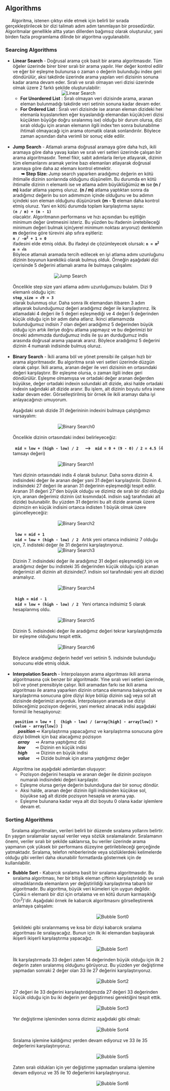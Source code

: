 <h2>Algorithms</h2>
<p>&nbsp&nbsp&nbsp&nbsp&nbspAlgoritma, istenen çıktıyı elde etmek için belirli bir sırada gerçekleştirilecek bir dizi talimatı adım adım tanımlayan bir prosedürdür. Algoritmalar genellikle altta yatan dillerden bağımsız olarak oluşturulur, yani birden fazla programlama dilinde bir algoritma uygulanabilir.</p>
<h3>Searcing Algorithms</h3>
<ul>
    <li>
        <b>Linear Search</b> - Doğrusal arama çok basit bir arama algoritmasıdır. Tüm öğeler üzerinde birer birer sıralı bir arama yapılır. Her değer kontrol edilir ve eğer bir eşleşme bulunursa o zaman o değerin bulunduğu index geri döndürülür, aksi takdirde üzerinde arama yapılan veri dizisinin sonuna kadar arama devam eder. Sıralı ve sıralı olmayan veri dizisi üzerinde olmak üzere 2 farklı şekilde oluşturulabilir:
        <ul>
            &nbsp&nbsp&nbsp&nbsp&nbsp&nbsp&nbsp&nbsp&nbsp&nbsp&nbsp&nbsp&nbsp&nbsp&nbsp&nbsp&nbsp&nbsp&nbsp&nbsp&nbsp&nbsp&nbsp&nbsp&nbsp&nbsp&nbsp&nbsp&nbsp&nbsp&nbsp&nbsp&nbsp<img src="https://github.com/zumrudu-anka/Algorithms/blob/master/Presentation/linear_search.gif" alt="Linear Search"/>
            <li>
                <b>For Unordered List</b> : Sıralı olmayan veri dizisinde arama, aranan eleman bulunmadığı takdirde veri setinin sonuna kadar devam eder.
            </li>
            <li>
                <b>For Ordered List</b> : Sıralı veri dizisinde ise aranan eleman dizideki her elemanla kıyaslanırken eğer kıyaslandığı elemandan küçük(veri dizisi küçükten büyüğe doğru sıralanmış ise) olduğu bir durum olursa, dizi sıralı olduğu için aranan elemanın ilgili index'ten sonra bulunabilme ihtimali olmayacağı için arama otomatik olarak sonlandırılır. Böylece zaman açısından daha verimli bir sonuç elde edilir.<br><br>
            </li>
        </ul>
    </li>
    <li>
        <b>Jump Search</b> - Atlamalı arama doğrusal aramaya göre daha hızlı, ikili aramaya göre daha yavaş kalan ve sıralı veri setleri üzerinde çalışan bir arama algoritmasıdır. Temel fikir, sabit adımlarla ileriye atlayarak, dizinin tüm elemanlarını aramak yerine bazı elemanları atlayarak doğrusal aramaya göre daha az elemanı kontrol etmektir.<br>
        &nbsp&nbsp&nbsp&nbsp&nbsp<b>&nbsp &#x27A5;&nbspStep Size:&nbsp</b>Jump search yaparken aradığımız değerin en kötü ihtimalle dizinin sonlarında olduğunu düşünelim. Bu durumda en kötü ihtimalle dizinin n elemanlı ise ve atlama adım büyüklüğümüz <b>m</b> ise <b>(n / m)</b> kadar atlama yapmış oluruz. <b>(n / m)</b> atlama yaptıktan sonra da aradığımız değerin bu son adımımızın içinde olduğunu ve bu adımın içindeki son eleman olduğunu düşünürsek <b>(m - 1)</b> eleman daha kontrol etmiş oluruz. Yani en kötü durumda toplam karşılaştırma sayısı:<br>
        <b><code>(n / m) + (m - 1)</code></b><br>
        olacaktır. Algoritmanın performansı ve hızı açısından bu eşitliğin minimum değer üretmesini isteriz. Bu yüzden bu ifadenin üretebileceği minimum değeri bulmak için(yerel minimum noktası arıyoruz) denklemin <b>m</b> değerine göre türevini alıp sıfıra eşitleriz:<br>
        <b><code>n / -m<sup>2</sup> + 1 = 0</code></b><br>
        ifadesini elde etmiş olduk. Bu ifadeyi de çözümleyecek olursak:
        <b><code>n = m<sup>2</sup></code></b><br>
        <b><code>m = √n</code></b><br>
        Böylece atlamalı aramada tercih edilecek en iyi atlama adımı uzunluğunu dizinin boyunun karekökü olarak bulmuş olduk. Örneğin aşağıdaki dizi içerisinde 5 değerini atlamalı arama ile bulmaya çalışalım:<br><br>
 &nbsp&nbsp&nbsp&nbsp&nbsp&nbsp&nbsp&nbsp&nbsp&nbsp&nbsp&nbsp&nbsp&nbsp&nbsp&nbsp&nbsp&nbsp&nbsp&nbsp&nbsp&nbsp&nbsp&nbsp&nbsp&nbsp&nbsp&nbsp&nbsp&nbsp&nbsp&nbsp&nbsp<img src="https://github.com/zumrudu-anka/Algorithms/blob/master/Presentation/jump-search-1.jpg" alt="Jump Search"/><br><br>
        Öncelikle step size yani atlama adımı uzunluğumuzu bulalım. Dizi 9 elemanlı olduğu için:<br>
        <b><code>step_size = √9 = 3</code></b><br>
        olarak bulunmuş olur. Daha sonra ilk elemandan itibaren 3 adım atlayarak bulunduğumuz değeri aradığımız değer ile karşılaştırırız. İlk atlamadaki 4 değeri ile 5 değeri eşleşmediği ve 4 değeri 5 değerinden küçük olduğu için bir adım daha atlarız. İkinci atlamamızda bulunduğumuz indisin 7 olan değeri aradığımız 5 değerinden büyük olduğu için artık ileriye doğru atlama yapmayız ve bu değerimizi bir önceki adımımızda durduğumuz indis ile şu an durduğumuz indis arasında doğrusal arama yaparak ararız. Böylece aradığımız 5 değerini dizinin 4 numaralı indisinde bulmuş oluruz.<br><br>
    </li>
    <li>
        <b>Binary Search</b> - İkili arama böl ve yönet prensibi ile çalışan hızlı bir arama algoritmasıdır. Bu algoritma sıralı veri setleri üzerinde düzgün olarak çalışır. İkili arama, aranan değer ile veri dizisinin en ortasındaki değeri karşılaştırır. Bir eşleşme olursa, o zaman ilgili index geri döndürülür. Eşleşme olmamışsa ve ortadaki değer aranan değerden büyükse, değer ortadaki indexin solundaki alt dizide, aksi halde ortadaki indexin sağındaki alt dizide aranır. Bu işlem, alt dizinin boyutu sıfıra inene kadar devam eder. Görselleştirilmiş bir örnek ile ikili aramayı daha iyi anlayacağınızı umuyorum.<br><br>
    Aşağıdaki sıralı dizide 31 değerininin indexini bulmaya çalıştığımızı varsayalım:<br><br>  &nbsp&nbsp&nbsp&nbsp&nbsp&nbsp&nbsp&nbsp&nbsp&nbsp&nbsp&nbsp&nbsp&nbsp&nbsp&nbsp&nbsp&nbsp&nbsp&nbsp&nbsp&nbsp&nbsp&nbsp&nbsp&nbsp&nbsp&nbsp&nbsp&nbsp&nbsp&nbsp&nbsp&nbsp&nbsp&nbsp<img src="https://github.com/zumrudu-anka/Algorithms/blob/master/Presentation/binary_search_0.jpg" alt="Binary Search0"/><br><br>
        Öncelikle dizinin ortasındaki indexi belirleyeceğiz:<br>
        <br><b><code> mid = low + (high - low) / 2 </code> &nbsp&nbsp --> &nbsp&nbsp <code>mid = 0 + (9 - 0) / 2 = 4.5</code></b>&nbsp&nbsp(4 tamsayı değeri)<br><br>      &nbsp&nbsp&nbsp&nbsp&nbsp&nbsp&nbsp&nbsp&nbsp&nbsp&nbsp&nbsp&nbsp&nbsp&nbsp&nbsp&nbsp&nbsp&nbsp&nbsp&nbsp&nbsp&nbsp&nbsp&nbsp&nbsp&nbsp&nbsp&nbsp&nbsp&nbsp&nbsp&nbsp&nbsp&nbsp&nbsp<img src="https://github.com/zumrudu-anka/Algorithms/blob/master/Presentation/binary_search_1.jpg" alt="Binary Search1"/><br><br>
        Yani dizinin ortasındaki indis 4 olarak bulunur. Daha sonra dizinin 4. indisindeki değer ile aranan değer yani 31 değeri karşılaştırılır. Dizinin 4. indisindeki 27 değeri ile aranan 31 değerinin eşleşmediği tespit edilir. Aranan 31 değeri 27'den büyük olduğu ve dizimiz de sıralı bir dizi olduğu için, aranan değerimiz dizinin üst kısmında(4. indisin sağ tarafındaki alt dizide) bulunabilir. Bu yüzden 31 değerini bu alt dizide aramak üzere dizimizin en küçük indisini ortanca indisten 1 büyük olmak üzere güncelleyeceğiz:<br><br>
 &nbsp&nbsp&nbsp&nbsp&nbsp&nbsp&nbsp&nbsp&nbsp&nbsp&nbsp&nbsp&nbsp&nbsp&nbsp&nbsp&nbsp&nbsp&nbsp&nbsp&nbsp&nbsp&nbsp&nbsp&nbsp&nbsp&nbsp&nbsp&nbsp&nbsp&nbsp&nbsp&nbsp&nbsp&nbsp&nbsp<img src="https://github.com/zumrudu-anka/Algorithms/blob/master/Presentation/binary_search_2.jpg" alt="Binary Search2"/><br><br>
        <code><b> low = mid + 1 </b></code><br><code><b> mid = low + (high - low) / 2 </b></code>
        Artık yeni ortanca indisimiz 7 olduğu için, 7. indisteki değer ile 31 değerini karşılaştırıyoruz.<br>
 &nbsp&nbsp&nbsp&nbsp&nbsp&nbsp&nbsp&nbsp&nbsp&nbsp&nbsp&nbsp&nbsp&nbsp&nbsp&nbsp&nbsp&nbsp&nbsp&nbsp&nbsp&nbsp&nbsp&nbsp&nbsp&nbsp&nbsp&nbsp&nbsp&nbsp&nbsp&nbsp&nbsp&nbsp&nbsp&nbsp<img src="https://github.com/zumrudu-anka/Algorithms/blob/master/Presentation/binary_search_3.jpg" alt="Binary Search3"/><br><br>
        Dizinin 7. indisindeki değer ile aradığımız 31 değeri eşleşmediği için ve aradığımız değer bu indisteki 35 değerinden küçük olduğu için aranan değerimizi alt dizinin alt dizisinde(7. indisin sol tarafındaki yeni alt dizide) aramalıyız.<br><br>
 &nbsp&nbsp&nbsp&nbsp&nbsp&nbsp&nbsp&nbsp&nbsp&nbsp&nbsp&nbsp&nbsp&nbsp&nbsp&nbsp&nbsp&nbsp&nbsp&nbsp&nbsp&nbsp&nbsp&nbsp&nbsp&nbsp&nbsp&nbsp&nbsp&nbsp&nbsp&nbsp&nbsp&nbsp&nbsp&nbsp<img src="https://github.com/zumrudu-anka/Algorithms/blob/master/Presentation/binary_search_4.jpg" alt="Binary Search4"/><br><br>
        <code><b> high = mid - 1 </b></code><br><code><b> mid = low + (high - low) / 2 </b></code>
        Yeni ortanca indisimiz 5 olarak hesaplanmış oldu.<br><br>
 &nbsp&nbsp&nbsp&nbsp&nbsp&nbsp&nbsp&nbsp&nbsp&nbsp&nbsp&nbsp&nbsp&nbsp&nbsp&nbsp&nbsp&nbsp&nbsp&nbsp&nbsp&nbsp&nbsp&nbsp&nbsp&nbsp&nbsp&nbsp&nbsp&nbsp&nbsp&nbsp&nbsp&nbsp&nbsp&nbsp<img src="https://github.com/zumrudu-anka/Algorithms/blob/master/Presentation/binary_search_5.jpg" alt="Binary Search5"/><br><br>
        Dizinin 5. indisindeki değer ile aradığımız değeri tekrar karşılaştığımızda bir eşleşme olduğunu tespit ettik.<br><br>
 &nbsp&nbsp&nbsp&nbsp&nbsp&nbsp&nbsp&nbsp&nbsp&nbsp&nbsp&nbsp&nbsp&nbsp&nbsp&nbsp&nbsp&nbsp&nbsp&nbsp&nbsp&nbsp&nbsp&nbsp&nbsp&nbsp&nbsp&nbsp&nbsp&nbsp&nbsp&nbsp&nbsp&nbsp&nbsp&nbsp<img src="https://github.com/zumrudu-anka/Algorithms/blob/master/Presentation/binary_search_6.jpg" alt="Binary Search6"/><br><br>
        Böylece aradığımız değerin hedef veri setinin 5. indisinde bulunduğu sonucunu elde etmiş olduk.<br><br>
    </li>
    <li>
        <b>Interpolation Search</b> - İnterpolasyon arama algoritması ikili arama algoritmasına çok benzer bir algoritmadır. Yine sıralı veri setleri üzerinde, böl ve yönet prensibiyle çalışır. İkili aramadan farkı ise ikili arama algoritması ile arama yaparken dizinin ortanca elemanına bakıyorduk ve karşılaştırma sonucuna göre diziyi ikiye bölüp dizinin sağ veya sol alt dizisinde değerimizi arıyorduk. İnterpolasyon aramada ise diziyi böleceğimiz pozisyon değerini, yani merkez alınacak indisi aşağıdaki formül ile hesaplıyoruz:<br><br>
        <code><b> position = low + [  (high - low) / (array[high] - array[low]) * (value - array[low]) ] </b></code><br>
        &nbsp&nbsp&nbsp&nbsp<b><em>position</em></b>&nbsp&#x27BA;&nbspKarşılaştırma yapacağımız ve karşılaştırma sonucuna göre diziyi bölmek için baz alacağımız pozisyon<br>
        &nbsp&nbsp&nbsp&nbsp<b><em>array</em></b>&nbsp&nbsp&nbsp&nbsp&nbsp&#x27BA;&nbspArama yaptığımız dizi<br>
        &nbsp&nbsp&nbsp&nbsp<b><em>low</em></b>&nbsp&nbsp&nbsp&nbsp&nbsp&nbsp&nbsp&nbsp&#x27BA;&nbspDizinin en küçük indisi<br>
        &nbsp&nbsp&nbsp&nbsp<b><em>high</em></b>&nbsp&nbsp&nbsp&nbsp&nbsp&nbsp&nbsp&#x27BA;&nbspDizinin en büyük indisi<br>
        &nbsp&nbsp&nbsp&nbsp<b><em>value</em></b>&nbsp&nbsp&nbsp&nbsp&nbsp&#x27BA;&nbspDizide bulmak için arama yaptığımız değer<br><br>
        Algoritma ise aşağıdaki adımlardan oluşuyor:<br>
        <ul>
            <li>
                Pozisyon değerini hesapla ve aranan değer ile dizinin pozisyon numaralı indisindeki değeri karşılaştır.
            </li>
            <li>
                Eşleşme olursa geriye değerin bulunduğuna dair bir sonuç döndür.
            </li>
            <li>
                Aksi halde, aranan değer dizinin ilgili indisinden küçükse sol, büyükse sağ alt dizide pozisyon hesapla ve arama yap.
            </li>
            <li>
                Eşleşme bulunana kadar veya alt dizi boyutu 0 olana kadar işlemlere devam et.
            </li>
        </ul>
    </li>
</ul>
<h3>Sorting Algorithms</h3>
<p>&nbsp&nbsp&nbsp&nbsp&nbspSıralama algoritmaları, verileri belirli bir düzende sıralama yollarını belirtir. En yaygın sıralamalar sayısal veriler veya sözlük sıralamalarıdır. Sıralamanın önemi, veriler sıralı bir şekilde saklanırsa, bu veriler üzerinde arama yapmanın çok yüksek bir performans düzeyine getirilebileceği gerçeğinde yatmaktadır. Sıralama, telefon rehberlerinde veya sözlüklerdeki kelimelerde olduğu gibi verileri daha okunabilir formatlarda göstermek için de kullanılabilir.</p>
<ul>
    <li>
        <b>Bubble Sort</b> - Kabarcık sıralama basit bir sıralama algoritmasıdır. Bu sıralama algoritması, her bir bitişik eleman çiftinin karşılaştırıldığı ve sıralı olmadıklarında elemanların yer değiştirildiği karşılaştırma tabanlı bir algoritmadır. Bu algoritma, büyük veri kümeleri için uygun değildir. Çünkü n elemanlı bir dizi için ortalama ve en kötü durum karmaşıklığı O(n<sup>2</sup>)'dir. Aşağıdaki örnek ile kabarcık algoritmasını görselleştirerek anlamaya çalışalım:<br><br>
 &nbsp&nbsp&nbsp&nbsp&nbsp&nbsp&nbsp&nbsp&nbsp&nbsp&nbsp&nbsp&nbsp&nbsp&nbsp&nbsp&nbsp&nbsp&nbsp&nbsp&nbsp&nbsp&nbsp&nbsp&nbsp&nbsp&nbsp&nbsp&nbsp&nbsp&nbsp&nbsp&nbsp&nbsp&nbsp&nbsp&nbsp&nbsp&nbsp&nbsp&nbsp&nbsp&nbsp&nbsp&nbsp&nbsp&nbsp&nbsp&nbsp&nbsp&nbsp&nbsp&nbsp&nbsp&nbsp&nbsp&nbsp&nbsp&nbsp&nbsp&nbsp&nbsp&nbsp&nbsp&nbsp&nbsp&nbsp<img src="https://github.com/zumrudu-anka/Algorithms/blob/master/Presentation/bubble_sort_0.jpg" alt="Bubble Sort0"/><br><br>
        Şekildeki gibi sıralanmamış ve kısa bir diziyi kabarcık sıralama algoritması ile sıralayacağız. Bunun için ilk iki elemandan başlayarak ikişerli ikişerli karşılaştırma yapacağız.<br><br>
 &nbsp&nbsp&nbsp&nbsp&nbsp&nbsp&nbsp&nbsp&nbsp&nbsp&nbsp&nbsp&nbsp&nbsp&nbsp&nbsp&nbsp&nbsp&nbsp&nbsp&nbsp&nbsp&nbsp&nbsp&nbsp&nbsp&nbsp&nbsp&nbsp&nbsp&nbsp&nbsp&nbsp&nbsp&nbsp&nbsp&nbsp&nbsp&nbsp&nbsp&nbsp&nbsp&nbsp&nbsp&nbsp&nbsp&nbsp&nbsp&nbsp&nbsp&nbsp&nbsp&nbsp&nbsp&nbsp&nbsp&nbsp&nbsp&nbsp&nbsp&nbsp&nbsp&nbsp&nbsp&nbsp&nbsp&nbsp<img src="https://github.com/zumrudu-anka/Algorithms/blob/master/Presentation/bubble_sort_1.jpg" alt="Bubble Sort1"/><br><br>
        İlk karşılaştırmada 33 değeri zaten 14 değerinden büyük olduğu için ilk 2 değerin zaten sıralanmış olduğunu görüyoruz. Bu yüzden yer değiştirme yapmadan sonraki 2 değer olan 33 ile 27 değerini karşılaştırıyoruz.<br><br>
 &nbsp&nbsp&nbsp&nbsp&nbsp&nbsp&nbsp&nbsp&nbsp&nbsp&nbsp&nbsp&nbsp&nbsp&nbsp&nbsp&nbsp&nbsp&nbsp&nbsp&nbsp&nbsp&nbsp&nbsp&nbsp&nbsp&nbsp&nbsp&nbsp&nbsp&nbsp&nbsp&nbsp&nbsp&nbsp&nbsp&nbsp&nbsp&nbsp&nbsp&nbsp&nbsp&nbsp&nbsp&nbsp&nbsp&nbsp&nbsp&nbsp&nbsp&nbsp&nbsp&nbsp&nbsp&nbsp&nbsp&nbsp&nbsp&nbsp&nbsp&nbsp&nbsp&nbsp&nbsp&nbsp&nbsp&nbsp<img src="https://github.com/zumrudu-anka/Algorithms/blob/master/Presentation/bubble_sort_2.jpg" alt="Bubble Sort2"/><br><br>
        27 değeri ile 33 değerini karşılaştırdığımızda 27 değeri 33 değerinden küçük olduğu için bu iki değerin yer değiştirmesi gerektiğini tespit ettik.<br><br>
 &nbsp&nbsp&nbsp&nbsp&nbsp&nbsp&nbsp&nbsp&nbsp&nbsp&nbsp&nbsp&nbsp&nbsp&nbsp&nbsp&nbsp&nbsp&nbsp&nbsp&nbsp&nbsp&nbsp&nbsp&nbsp&nbsp&nbsp&nbsp&nbsp&nbsp&nbsp&nbsp&nbsp&nbsp&nbsp&nbsp&nbsp&nbsp&nbsp&nbsp&nbsp&nbsp&nbsp&nbsp&nbsp&nbsp&nbsp&nbsp&nbsp&nbsp&nbsp&nbsp&nbsp&nbsp&nbsp&nbsp&nbsp&nbsp&nbsp&nbsp&nbsp&nbsp&nbsp&nbsp&nbsp&nbsp&nbsp<img src="https://github.com/zumrudu-anka/Algorithms/blob/master/Presentation/bubble_sort_3.jpg" alt="Bubble Sort3"/><br><br>
        Yer değiştirme işleminden sonra dizimiz aşağıdaki gibi olmalı:<br><br>
 &nbsp&nbsp&nbsp&nbsp&nbsp&nbsp&nbsp&nbsp&nbsp&nbsp&nbsp&nbsp&nbsp&nbsp&nbsp&nbsp&nbsp&nbsp&nbsp&nbsp&nbsp&nbsp&nbsp&nbsp&nbsp&nbsp&nbsp&nbsp&nbsp&nbsp&nbsp&nbsp&nbsp&nbsp&nbsp&nbsp&nbsp&nbsp&nbsp&nbsp&nbsp&nbsp&nbsp&nbsp&nbsp&nbsp&nbsp&nbsp&nbsp&nbsp&nbsp&nbsp&nbsp&nbsp&nbsp&nbsp&nbsp&nbsp&nbsp&nbsp&nbsp&nbsp&nbsp&nbsp&nbsp&nbsp&nbsp<img src="https://github.com/zumrudu-anka/Algorithms/blob/master/Presentation/bubble_sort_4.jpg" alt="Bubble Sort4"/><br><br>
        Sıralama işlemine kaldığımız yerden devam ediyoruz ve 33 ile 35 değerlerini karşılaştırıyoruz.<br><br>
 &nbsp&nbsp&nbsp&nbsp&nbsp&nbsp&nbsp&nbsp&nbsp&nbsp&nbsp&nbsp&nbsp&nbsp&nbsp&nbsp&nbsp&nbsp&nbsp&nbsp&nbsp&nbsp&nbsp&nbsp&nbsp&nbsp&nbsp&nbsp&nbsp&nbsp&nbsp&nbsp&nbsp&nbsp&nbsp&nbsp&nbsp&nbsp&nbsp&nbsp&nbsp&nbsp&nbsp&nbsp&nbsp&nbsp&nbsp&nbsp&nbsp&nbsp&nbsp&nbsp&nbsp&nbsp&nbsp&nbsp&nbsp&nbsp&nbsp&nbsp&nbsp&nbsp&nbsp&nbsp&nbsp&nbsp&nbsp<img src="https://github.com/zumrudu-anka/Algorithms/blob/master/Presentation/bubble_sort_5.jpg" alt="Bubble Sort5"/><br><br>
        Zaten sıralı oldukları için yer değiştirme yapmadan sıralama işlemine devam ediyoruz ve 35 ile 10 değerlerini karşılaştırıyoruz.<br><br>
 &nbsp&nbsp&nbsp&nbsp&nbsp&nbsp&nbsp&nbsp&nbsp&nbsp&nbsp&nbsp&nbsp&nbsp&nbsp&nbsp&nbsp&nbsp&nbsp&nbsp&nbsp&nbsp&nbsp&nbsp&nbsp&nbsp&nbsp&nbsp&nbsp&nbsp&nbsp&nbsp&nbsp&nbsp&nbsp&nbsp&nbsp&nbsp&nbsp&nbsp&nbsp&nbsp&nbsp&nbsp&nbsp&nbsp&nbsp&nbsp&nbsp&nbsp&nbsp&nbsp&nbsp&nbsp&nbsp&nbsp&nbsp&nbsp&nbsp&nbsp&nbsp&nbsp&nbsp&nbsp&nbsp&nbsp&nbsp<img src="https://github.com/zumrudu-anka/Algorithms/blob/master/Presentation/bubble_sort_6.jpg" alt="Bubble Sort6"/><br><br>        
    </li>
</ul>
